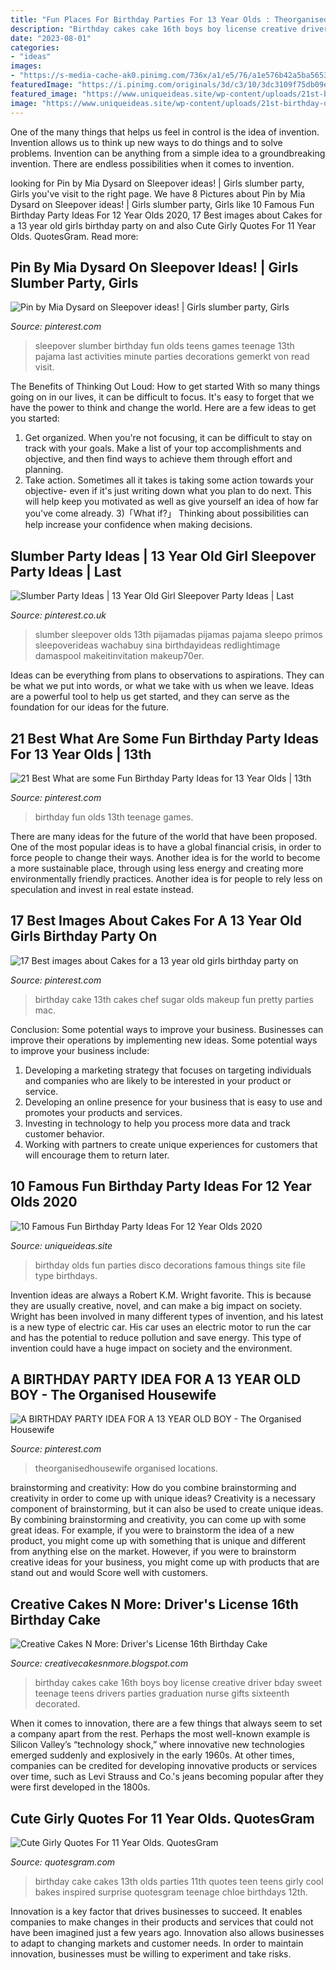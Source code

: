 ```yaml
---
title: "Fun Places For Birthday Parties For 13 Year Olds : Theorganisedhousewife Organised Locations"
description: "Birthday cakes cake 16th boys boy license creative driver bday sweet teenage teens drivers parties graduation nurse gifts sixteenth decorated"
date: "2023-08-01"
categories:
- "ideas"
images:
- "https://s-media-cache-ak0.pinimg.com/736x/a1/e5/76/a1e576b42a5ba565313cbfeb0fbfa629.jpg"
featuredImage: "https://i.pinimg.com/originals/3d/c3/10/3dc3109f75db09e4412bec06d182b840.jpg"
featured_image: "https://www.uniqueideas.site/wp-content/uploads/21st-birthday-decorations-adelaide-tags-21-birthday-decorations-12.jpg"
image: "https://www.uniqueideas.site/wp-content/uploads/21st-birthday-decorations-adelaide-tags-21-birthday-decorations-12.jpg"
---
```



One of the many things that helps us feel in control is the idea of invention. Invention allows us to think up new ways to do things and to solve problems. Invention can be anything from a simple idea to a groundbreaking invention. There are endless possibilities when it comes to invention. 

	

		
looking for Pin by Mia Dysard on Sleepover ideas! | Girls slumber party, Girls you've visit to the right page. We have 8 Pictures about Pin by Mia Dysard on Sleepover ideas! | Girls slumber party, Girls like 10 Famous Fun Birthday Party Ideas For 12 Year Olds 2020, 17 Best images about Cakes for a 13 year old girls birthday party on and also Cute Girly Quotes For 11 Year Olds. QuotesGram. Read more:
		
    
## Pin By Mia Dysard On Sleepover Ideas! | Girls Slumber Party, Girls

<img loading=lazy src="https://i.pinimg.com/originals/3d/c3/10/3dc3109f75db09e4412bec06d182b840.jpg" onerror="this.onerror=null;this.src='https://tse2.mm.bing.net/th?id=OIP.v6MZ_mvIbuZ6S7y2Lqie3gHaJ3&amp;pid=15.1';" alt="Pin by Mia Dysard on Sleepover ideas! | Girls slumber party, Girls">

_Source: pinterest.com_

>sleepover slumber birthday fun olds teens games teenage 13th pajama last activities minute parties decorations gemerkt von read visit. 

	

The Benefits of Thinking Out Loud: How to get started
With so many things going on in our lives, it can be difficult to focus. It's easy to forget that we have the power to think and change the world. Here are a few ideas to get you started: 
1) Get organized. When you're not focusing, it can be difficult to stay on track with your goals. Make a list of your top accomplishments and objective, and then find ways to achieve them through effort and planning. 
2) Take action. Sometimes all it takes is taking some action towards your objective- even if it's just writing down what you plan to do next. This will help keep you motivated as well as give yourself an idea of how far you've come already. 
3)「What if?」 Thinking about possibilities can help increase your confidence when making decisions.

    
## Slumber Party Ideas | 13 Year Old Girl Sleepover Party Ideas | Last

<img loading=lazy src="https://i.pinimg.com/736x/22/02/7d/22027d326d71f97bbf1b39f78bfb9c71.jpg" onerror="this.onerror=null;this.src='https://tse4.mm.bing.net/th?id=OIP.lEapz3_C9cZbPWazsd6dOgHaJ3&amp;pid=15.1';" alt="Slumber Party Ideas | 13 Year Old Girl Sleepover Party Ideas | Last">

_Source: pinterest.co.uk_

>slumber sleepover olds 13th pijamadas pijamas pajama sleepo primos sleepoverideas wachabuy sina birthdayideas redlightimage damaspool makeitinvitation makeup70er. 

	

Ideas can be everything from plans to observations to aspirations. They can be what we put into words, or what we take with us when we leave. Ideas are a powerful tool to help us get started, and they can serve as the foundation for our ideas for the future.

    
## 21 Best What Are Some Fun Birthday Party Ideas For 13 Year Olds | 13th

<img loading=lazy src="https://i.pinimg.com/736x/d4/41/74/d441742ec32797ae5beaf4b0807c72ca.jpg" onerror="this.onerror=null;this.src='https://tse3.mm.bing.net/th?id=OIP.zcVqKC99Zt-JoxpB06IYswHaO0&amp;pid=15.1';" alt="21 Best What are some Fun Birthday Party Ideas for 13 Year Olds | 13th">

_Source: pinterest.com_

>birthday fun olds 13th teenage games. 

	

There are many ideas for the future of the world that have been proposed. One of the most popular ideas is to have a global financial crisis, in order to force people to change their ways. Another idea is for the world to become a more sustainable place, through using less energy and creating more environmentally friendly practices. Another idea is for people to rely less on speculation and invest in real estate instead.

    
## 17 Best Images About Cakes For A 13 Year Old Girls Birthday Party On

<img loading=lazy src="https://s-media-cache-ak0.pinimg.com/736x/a1/e5/76/a1e576b42a5ba565313cbfeb0fbfa629.jpg" onerror="this.onerror=null;this.src='https://tse2.mm.bing.net/th?id=OIP.i4XZQ4GYqaOxl2suxzNuyQHaJ3&amp;pid=15.1';" alt="17 Best images about Cakes for a 13 year old girls birthday party on">

_Source: pinterest.com_

>birthday cake 13th cakes chef sugar olds makeup fun pretty parties mac. 

	

Conclusion: Some potential ways to improve your business.
Businesses can improve their operations by implementing new ideas. Some potential ways to improve your business include:
1. Developing a marketing strategy that focuses on targeting individuals and companies who are likely to be interested in your product or service.
2. Developing an online presence for your business that is easy to use and promotes your products and services.
3. Investing in technology to help you process more data and track customer behavior.
4. Working with partners to create unique experiences for customers that will encourage them to return later.

    
## 10 Famous Fun Birthday Party Ideas For 12 Year Olds 2020

<img loading=lazy src="https://www.uniqueideas.site/wp-content/uploads/21st-birthday-decorations-adelaide-tags-21-birthday-decorations-12.jpg" onerror="this.onerror=null;this.src='https://tse1.mm.bing.net/th?id=OIP.PGmCl1H6_f4_Geq8kuguzQHaE7&amp;pid=15.1';" alt="10 Famous Fun Birthday Party Ideas For 12 Year Olds 2020">

_Source: uniqueideas.site_

>birthday olds fun parties disco decorations famous things site file type birthdays. 

	

Invention ideas are always a Robert K.M. Wright favorite. This is because they are usually creative, novel, and can make a big impact on society. Wright has been involved in many different types of invention, and his latest is a new type of electric car. His car uses an electric motor to run the car and has the potential to reduce pollution and save energy. This type of invention could have a huge impact on society and the environment.

    
## A BIRTHDAY PARTY IDEA FOR A 13 YEAR OLD BOY - The Organised Housewife

<img loading=lazy src="https://i.pinimg.com/originals/91/0a/99/910a9955dde0fdca23db7fd3a2710793.jpg" onerror="this.onerror=null;this.src='https://tse3.mm.bing.net/th?id=OIP.t2BJI7yIHMjIwOTGxjqGpQHaEL&amp;pid=15.1';" alt="A BIRTHDAY PARTY IDEA FOR A 13 YEAR OLD BOY - The Organised Housewife">

_Source: pinterest.com_

>theorganisedhousewife organised locations. 

	

brainstorming and creativity: How do you combine brainstorming and creativity in order to come up with unique ideas?
Creativity is a necessary component of brainstorming, but it can also be used to create unique ideas. By combining brainstorming and creativity, you can come up with some great ideas. For example, if you were to brainstorm the idea of a new product, you might come up with something that is unique and different from anything else on the market. However, if you were to brainstorm creative ideas for your business, you might come up with products that are stand out and would Score well with customers.

    
## Creative Cakes N More: Driver&#039;s License 16th Birthday Cake

<img loading=lazy src="https://3.bp.blogspot.com/_c1uovEmNnyg/TD0UD968_iI/AAAAAAAAAPI/wN8ioX63xsE/s1600/5534_1199143532609_1049155989_639484_6983853_n.jpg" onerror="this.onerror=null;this.src='https://tse3.mm.bing.net/th?id=OIP.pkfeMwliysllD0HE50JbKgHaFj&amp;pid=15.1';" alt="Creative Cakes N More: Driver&#039;s License 16th Birthday Cake">

_Source: creativecakesnmore.blogspot.com_

>birthday cakes cake 16th boys boy license creative driver bday sweet teenage teens drivers parties graduation nurse gifts sixteenth decorated. 

	

When it comes to innovation, there are a few things that always seem to set a company apart from the rest. Perhaps the most well-known example is Silicon Valley’s “technology shock,” where innovative new technologies emerged suddenly and explosively in the early 1960s. At other times, companies can be credited for developing innovative products or services over time, such as Levi Strauss and Co.'s jeans becoming popular after they were first developed in the 1800s.

    
## Cute Girly Quotes For 11 Year Olds. QuotesGram

<img loading=lazy src="https://cdn.quotesgram.com/img/37/37/1690471496-79eef490067220daa26727f47da7d6af.jpg" onerror="this.onerror=null;this.src='https://tse1.mm.bing.net/th?id=OIP.XD9ZzV3rg-oMS6dXDhobGgHaE8&amp;pid=15.1';" alt="Cute Girly Quotes For 11 Year Olds. QuotesGram">

_Source: quotesgram.com_

>birthday cake cakes 13th olds parties 11th quotes teen teens girly cool bakes inspired surprise quotesgram teenage chloe birthdays 12th. 

	

Innovation is a key factor that drives businesses to succeed. It enables companies to make changes in their products and services that could not have been imagined just a few years ago. Innovation also allows businesses to adapt to changing markets and customer needs. In order to maintain innovation, businesses must be willing to experiment and take risks.

